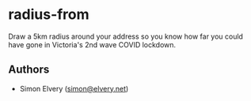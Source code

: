 # radius-from

Draw a 5km radius around your address so you know how far you could have gone in Victoria's 2nd wave COVID lockdown.

## Authors

- Simon Elvery ([simon@elvery.net](mailto:simon@elvery.net))

